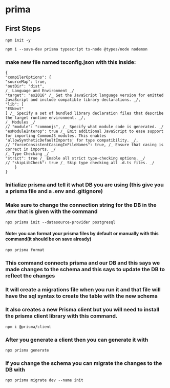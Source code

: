 # prima

## First Steps

```
npm init -y
```

```
npm i --save-dev prisma typescript ts-node @types/node nodemon
```

### make new file named tsconfig.json with this inside:

```
{
"compilerOptions": {
"sourceMap": true,
"outDir": "dist",
/_ Language and Environment _/
"target": "es2016" /_ Set the JavaScript language version for emitted JavaScript and include compatible library declarations. _/,
"lib": [
"ESNext"
] /_ Specify a set of bundled library declaration files that describe the target runtime environment. _/,
/_ Modules _/
// "module": "commonjs", /_ Specify what module code is generated. _/
"esModuleInterop": true /_ Emit additional JavaScript to ease support for importing CommonJS modules. This enables 'allowSyntheticDefaultImports' for type compatibility. _/,
// "forceConsistentCasingInFileNames": true, /_ Ensure that casing is correct in imports. _/
/_ Type Checking _/
"strict": true /_ Enable all strict type-checking options. _/
// "skipLibCheck": true /_ Skip type checking all .d.ts files. _/
    }
}
```

### Initialize prisma and tell it what DB you are using (this give you a prisma file and a .env and .gitignore)

### Make sure to change the connection string for the DB in the .env that is given with the command

```
npx prisma init --datasource-provider postgresql
```

#### Note: you can format your prisma files by default or manually with this command(it should be on save already)

```
npx prisma format
```

### This command connects prisma and our DB and this says we made changes to the schema and this says to update the DB to reflect the changes

### It will create a migrations file when you run it and that file will have the sql syntax to create the table with the new schema

### It also creates a new Prisma client but you will need to install the prisma client library with this command.

```
npm i @prisma/client
```

### After you generate a client then you can generate it with

```
npx prisma generate
```

### If you change the schema you can migrate the changes to the DB with

```
npx prisma migrate dev --name init
```
